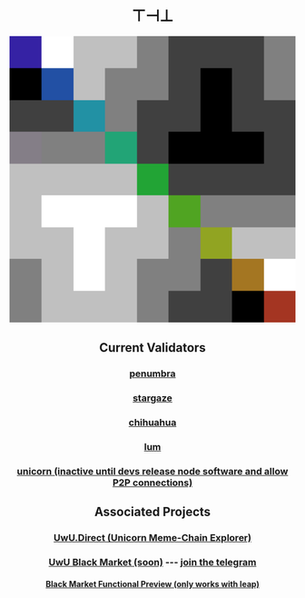 <div align="center">
  
# ⊤⊣⊥

![22a435](../22a435.png)

## Current Validators
### [penumbra](https://penumbra.today/validator/penumbravalid1qttzflwwf76qsredmcmqdny3z2v35a3kklrzram6l7x9l69v7szslkuzy0)
### [stargaze](https://wallet.keplr.app/chains/stargaze?modal=validator&chain=stargaze-1&validator_address=starsvaloper1kg99k8wd67r0ffxwavgnxup7yk46rvttuwrdwy&referral=true)
### [chihuahua](https://wallet.keplr.app/chains/chihuahua?modal=validator&chain=chihuahua-1&validator_address=chihuahuavaloper1f2026phpmwleuxv5g50tetyenfhqwtt5a94vek&referral=true)
### [lum](https://www.mintscan.io/lum/validators/lumvaloper1a6086nvvgrlqsua88c7j2fjssykn2ks0zlgvg0)
### [unicorn (inactive until devs release node software and allow P2P connections)](https://uwu.direct/Unicorn/staking/unicornvaloper1eqzs3d344pewqf9um08266h9dk2ntkcxc0n5ga)

## Associated Projects
### [UwU.Direct (Unicorn Meme-Chain Explorer)](https://uwu.direct/)
### [UwU Black Market (soon)](https://uwublk.market) --- <a href=http://t.me/unicorn_black_market>join the telegram</a>
#### [Black Market Functional Preview (only works with leap)](https://uwublkmktalphatestpreviewhos.uwu-direct.pages.dev/)
